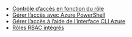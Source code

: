 - [Contrôle d’accès en fonction du rôle](../articles/active-directory/role-based-access-control-configure.md)
- [Gérer l’accès avec Azure PowerShell](../articles/active-directory/role-based-access-control-manage-access-powershell.md)
- [Gérer l’accès à l’aide de l’interface CLI Azure](../articles/active-directory/role-based-access-control-manage-access-azure-cli.md)
- [Rôles RBAC intégrés](../articles/active-directory/role-based-access-built-in-roles.md)

<!---HONumber=AcomDC_0302_2016-->